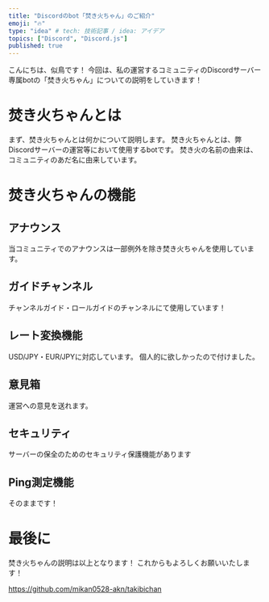 ```yaml
---
title: "Discordのbot「焚き火ちゃん」のご紹介"
emoji: "🔥"
type: "idea" # tech: 技術記事 / idea: アイデア
topics: ["Discord", "Discord.js"]
published: true
---
```


こんにちは、似鳥です！
今回は、私の運営するコミュニティのDiscordサーバー専属botの「焚き火ちゃん」についての説明をしていきます！

# 焚き火ちゃんとは
まず、焚き火ちゃんとは何かについて説明します。
焚き火ちゃんとは、弊Discordサーバーの運営等において使用するbotです。
焚き火の名前の由来は、コミュニティのあだ名に由来しています。
# 焚き火ちゃんの機能
## アナウンス
当コミュニティでのアナウンスは一部例外を除き焚き火ちゃんを使用しています。
## ガイドチャンネル
チャンネルガイド・ロールガイドのチャンネルにて使用しています！
## レート変換機能
USD/JPY・EUR/JPYに対応しています。
個人的に欲しかったので付けました。
## 意見箱
運営への意見を送れます。
## セキュリティ
サーバーの保全のためのセキュリティ保護機能があります
## Ping測定機能
そのままです！

# 最後に
焚き火ちゃんの説明は以上となります！
これからもよろしくお願いいたします！

https://github.com/mikan0528-akn/takibichan

